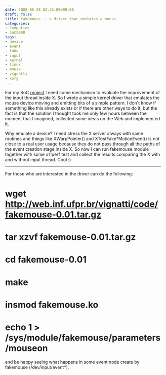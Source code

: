 ```yaml
---
date: 2008-05-28 02:36:09+00:00
draft: false
title: fakemouse -- a driver that emulates a mouse
categories:
- Computing
- SoC2008
tags:
- device
- event
- fake
- input
- kernel
- linux
- mouse
- vignatti
- xorg
---
```


For my SoC [project](http://vignatti.wordpress.com/2008/04/29/google-summer-of-code-2008/) I need some mechanism to evaluate the improvement of the input thread inside X. So I wrote a simple kernel driver that emulates the mouse device moving and emitting bits of a simple pattern. I don't know if something like this already exists or if there are other ways to do it, but the fact is that the solution I thought took me only few hours between the moment that I imagined, collected some ideas on the Web and implemented it.

Why emulate a device? I need stress the X server always with same routines and things like XWarpPointer() and XTestFake*MotionEvent() is not close to a real user usage because they do not pass through all the paths of the event creation stage inside X. So now I can run fakemouse module together with some x11perf test and collect the results comparing the X with and without input thread. Cool :)

---

For those who are interested in the driver can do the following:
# wget http://web.inf.ufpr.br/vignatti/code/fakemouse-0.01.tar.gz
# tar xzvf fakemouse-0.01.tar.gz
# cd fakemouse-0.01
# make
# insmod fakemouse.ko
# echo 1 > /sys/module/fakemouse/parameters/mouseon

and be happy seeing what happens in some event node create by fakemouse (/dev/input/event*).
